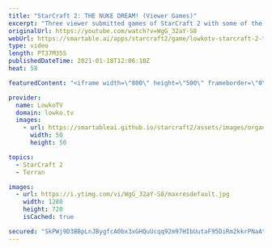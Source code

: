 ```yaml
---
title: "StarCraft 2: THE NUKE DREAM! (Viewer Games)"
excerpt: "Three viewer submitted games of StarCraft 2 with some of the best/worst Nukes in games I've seen. This video includes a Platinum League match of Protoss versus Protoss, a Gold League match of 2v2 and a Silver League game of Terran versus Terran.  Submit your own games (please only submit your best) to"
originalUrl: https://youtube.com/watch?v=WgG_32aY-S8
webUrl: https://smartable.ai/apps/starcraft2/game/lowkotv-starcraft-2-the-nuke-dream-viewer-games/
type: video
length: PT37M35S
publishedDateTime: 2021-01-18T12:06:10Z
heat: 58

featuredContent: "<iframe width=\"800\" height=\"500\" frameborder=\"0\" src=\"https://www.youtube.com/embed/WgG_32aY-S8\" allow=\"accelerometer; autoplay; encrypted-media; gyroscope; picture-in-picture\" allowfullscreen></iframe>"

provider:
  name: LowkoTV
  domain: lowko.tv
  images:
    - url: https://smartableai.github.io/starcraft2/assets/images/organizations/lowko.tv-50x50.jpg
      width: 50
      height: 50

topics:
  - StarCraft 2
  - Terran

images:
  - url: https://i.ytimg.com/vi/WgG_32aY-S8/maxresdefault.jpg
    width: 1280
    height: 720
    isCached: true

secured: "SkPWj9D3BBpLnJBygfcA0bx3xGHQuUcqq92m97HIbUutaF95DiRm2kkrPNaAtQKNe1EIhmC9a2lvAz2sHmz2FFYjcVPLuKtSvmoYW2kEeytXJ+YuOQ0J9jLHNw/ufMRmM1HxTMbb9qZ+0bh7c0BiFJx5Ec3iVs+qkXBvUjXqAo/dV1LZJVmW/WsyidcgMpC5G0FnQxlHMyWUpw58NbsjOv/cd5ATG6Gjw5McZr2rFGWXg3lckl2IYFULfaMgyvda0dNjSMCV8Ufv+Ipr0/JSR4So8Yz32M8fhv8O0wka8YqN73oRrtl4C8T2Sk28ESI+jk8s3x57OvGKRCvKxGAPpPKmIdRIJejZvQxii6scf3ZGTPQEp2dgKenhuxGQwPlFZB+l6MfYWx0CsXKx16YqsqViLrPqe28Mltyh+/wvn3I=;CeIb6WsQVvbHW4xJjF9VJw=="
---
```


